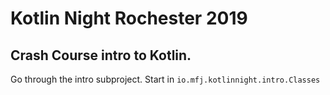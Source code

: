 # Kotlin Night Rochester 2019

## Crash Course intro to Kotlin.

Go through the intro subproject. Start in `io.mfj.kotlinnight.intro.Classes`

